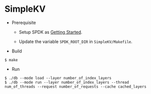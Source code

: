 # SimpleKV

* Prerequisite

  * Setup SPDK as [Getting Started](https://spdk.io/doc/getting_started.html).

  * Update the variable `SPDK_ROOT_DIR` in `SimpleKV/Makefile`.


* Build

```
$ make
```

* Run

```
$ ./db --mode load --layer number_of_index_layers
$ ./db --mode run --layer number_of_index_layers --thread num_of_threads --request number_of_requests --cache cached_layers
```
